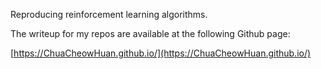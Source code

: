 Reproducing reinforcement learning algorithms.

The writeup for my repos are available at the following Github page:

[https://ChuaCheowHuan.github.io/](https://ChuaCheowHuan.github.io/)
